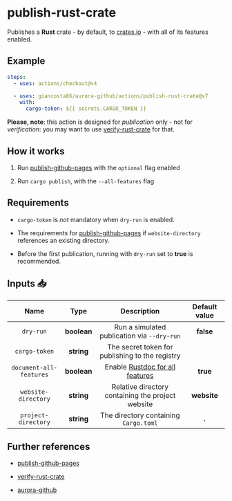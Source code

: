 # publish-rust-crate

Publishes a **Rust** crate - by default, to [crates.io](https://crates.io/) - with all of its features enabled.

## Example

```yaml
steps:
  - uses: actions/checkout@v4

  - uses: giancosta86/aurora-github/actions/publish-rust-crate@v7
    with:
      cargo-token: ${{ secrets.CARGO_TOKEN }}
```

**Please, note**: this action is designed for _publication_ only - not for _verification_: you may want to use [verify-rust-crate](../verify-rust-crate/README.md) for that.

## How it works

1. Run [publish-github-pages](../publish-github-pages/README.md) with the `optional` flag enabled

1. Run `cargo publish`, with the `--all-features` flag

## Requirements

- `cargo-token` is _not_ mandatory when `dry-run` is enabled.

- The requirements for [publish-github-pages](../publish-github-pages/README.md) if `website-directory` references an existing directory.

- Before the first publication, running with `dry-run` set to **true** is recommended.

## Inputs 📥

|          Name           |    Type     |                            Description                            | Default value |
| :---------------------: | :---------: | :---------------------------------------------------------------: | :-----------: |
|        `dry-run`        | **boolean** |            Run a simulated publication via `--dry-run`            |   **false**   |
|      `cargo-token`      | **string**  |          The secret token for publishing to the registry          |               |
| `document-all-features` | **boolean** | Enable [Rustdoc for all features](https://docs.rs/about/metadata) |   **true**    |
|   `website-directory`   | **string**  |         Relative directory containing the project website         |  **website**  |
|   `project-directory`   | **string**  |               The directory containing `Cargo.toml`               |     **.**     |

## Further references

- [publish-github-pages](../publish-github-pages/README.md)

- [verify-rust-crate](../verify-rust-crate/README.md)

- [aurora-github](../../README.md)
